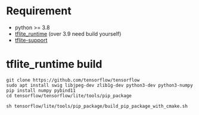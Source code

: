 # Requirement
- python >= 3.8
- [tflite_runtime](https://pypi.org/project/tflite-runtime/) (over 3.9 need build yourself)
- [tflite-support](https://pypi.org/project/tflite-support/)

# tflite_runtime build
```
git clone https://github.com/tensorflow/tensorflow
sudo apt install swig libjpeg-dev zlib1g-dev python3-dev python3-numpy
pip install numpy pybind11
cd tensorflow/tensorflow/lite/tools/pip_package

sh tensorflow/lite/tools/pip_package/build_pip_package_with_cmake.sh
```